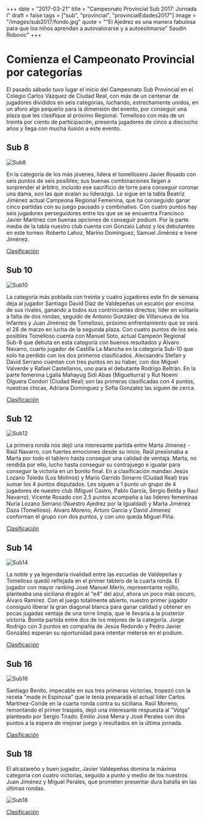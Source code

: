 +++
date = "2017-03-21"
title = "Campeonato Provincial Sub 2017: Jornada I"
draft = false
tags = ["sub", "provincial", "provincialEdades2017"]
image = "/images/sub2017/fondo.jpg"
quote = "\"El Ajedrez es una manera fabulosa para que los niños aprendan a autovalorarse y a autoestimarse\" Saudin Robovic"
+++

# Comienza el Campeonato Provincial por categorías

El pasado sábado tuvo lugar el inicio del Campeonato Sub Provincial en el Colegio Carlos Vázquez de Ciudad Real, con más de un centenar de jugadores divididos en seis categorías, luchando, estrechamente unidos, en un aforo algo pequeño para la dimensión del evento, por conseguir una plaza que les clasifique al próximo Regional. Tomelloso con más de un treinta por ciento de participación, presenta jugadores de cinco a dieciocho años y llega con mucha ilusión a este evento.
  
## Sub 8

![Sub8](/images/sub2017/sub8.jpg)

En la categoría de los más jóvenes, lidera el tomellosero Javier Rosado con seis puntos de seis posibles; sus buenas combinaciones llegan a sorprender al árbitro, incluido ese sacrificio de torre para conseguir coronar una dama, son las que avalan su liderazgo. Le sigue en la tabla Beatriz Jiménez actual Campeona Regional Femenina, que ha conseguido  ganar cinco partidas con su juego pausado y combinativo. Con cuatro puntos hay seis jugadores perseguidores entre los que se se encuentra Francisco Javier Martínez con buenas opciones de conseguir podium. Por la parte media de la tabla nuestro club cuenta con Gonzalo Lahoz y los debutantes en este torneo: Roberto Lahoz, Marino Domínguez, Samuel Jiménez e Irene Jiménez.

[Clasificación](https://info64.org/provincial-categoria-sub-8-ciudad-real/standings)

## Sub 10

![Sub10](/images/sub2017/sub10.jpg)

La categoría más poblada con treinta y cuatro jugadores este fin de semana deja al jugador Santiago David Díaz de Valdepeñas un escalón por encima de sus rivales, ganando a todos sus contrincantes directos; líder en solitario a falta de dos rondas, seguido de Antonio González de Villanueva de los Infantes y Juan Jiménez de Tomelloso, próximo enfrentamiento que se verá el 26 de marzo en lucha de la segunda plaza. Con cuatro puntos de los seis posibles Tomelloso cuenta con Manuel Soto, actual Campeón Regional Sub-8 que debuta en esta categoría con buenos resultados y Álvaro Navarro, cuarto jugador de Castilla La Mancha en la categoría Sub-10 que solo ha perdido con los dos primeros clasificados. Alecsandru Stefan y David Serrano cuentan con tres puntos en su haber, con dos Miguel Valverde y Rafael Castellanos, uno para el debutante Rodrigo Beltrán. En la parte femenina Lgalia Mahayug Sidi Abas (Miguelturra) y Rut Noemi Olguera Condori (Ciudad Real) son las primeras clasificadas con 4 puntos, nuestras chicas, Adriana Dominguez y Sofia Gonzalez las siguen de cerca.

[Clasificación](https://info64.org/provincial-categoria-sub-10-ciudad-real/standings)

## Sub 12

![Sub12](/images/sub2017/sub12.jpg)

La primera ronda nos dejó una interesante partida entre Marta Jimenez - Raúl Navarro, con fuertes emociones desde su inicio, Raúl presionaba a Marta por todo el tablero hasta conseguir una calidad de ventaja. Marta, no rendida por ello, lucho hasta conseguir su contrajuego e igualar para conseguir la victoria en un bonito final. En a clasificación mandan Jesús Lozano Toledo (Los Molinos) y Mario Garrido Simarro (Ciudad Real) tras sumar los 4 puntos disputados. Les siguen a 1 punto un grupo de 4 jugadores de nuestro club (Miguel Castro, Pablo García, Sergio Belda y Raul Navarro). Vicente Rosado  con 2.5 puntos acompaña a las lideres femeninas Nuria Lozano Serrano (Nuestro Ajedrez por la Igualdad) y Marta Jiménez Daza (Tomelloso). Alvaro Moreno, Arturo García y David Jimenez conforman el grupo con dos puntos, y con uno queda Miguel Piña.

[Clasificación](https://info64.org/provincial-categoria-sub-14-ciudad-real/standings)

## Sub 14

![Sub14](/images/sub2017/sub14.jpg)

La noble y ya legendaria rivalidad entre las escuelas de Valdepeñas y Tomelloso quedó reflejada en el primer tablero de la cuarta ronda. El jugador con mayor ranking José Manuel Merlo, representante rojillo, planteaba una siciliana dragón al "e4" del azul, ahora un poco más oscuro, Álvaro Ramírez. Con el juego totalmente abierto, nuestro primer jugador consiguió liberar la gran diagonal blanca para ganar calidad y obtener en pocas jugadas ventaja de una torre limpia, que le llevaría a la posterior victoria. Bonita partida entre dos de los mejores de la categoría. Jorge Rodrigo con 3 puntos en compañía de Jesús Redondo y Pedro Javier González esperan su oportunidad para intentar meterse en el podium. 

[Clasificación](https://info64.org/provincial-categoria-sub-14-ciudad-real/standings)

## Sub 16

![Sub16](/images/sub2017/sub16.jpg)

Santiago Benito, impecable en sus tres primeras victorias, tropezó con la receta "made in Espinosa" que le tenía preparada el actual líder Carlos Martínez-Conde en la cuarta ronda contra su siciliana. Raúl Moreno, remontando el primer traspiés, dejó una interesante respuesta al "Volga" planteado por Sergio Tirado. Emilio José Mena y José Perales con dos puntos a la espera de mejorar juego y resultados en la última jornada. 

[Clasificación](https://info64.org/provincial-categoria-sub-16-ciudad-real/standings)

## Sub 18

El alcazareño y buen jugador, Javier Valdepeñas domina la máxima categoría con cuatro victorias, seguido a punto y medio de los nuestros Juan Jiménez y Miguel Perales, que prometen presentar dura batalla en las últimas rondas. 

![Sub18](/images/sub2017/sub18.jpg)

[Clasificación](https://info64.org/provincial-categoria-sub-18-ciudad-real/standings)